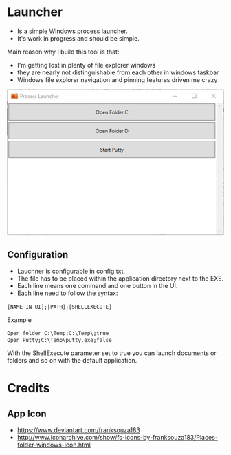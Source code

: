 # Launcher
- Is a simple Windows process launcher.
- It's work in progress and should be simple.

Main reason why I build this tool is that:
- I'm getting lost in plenty of file explorer windows 
- they are nearly not distinguishable from each other in windows taskbar
- Windows file explorer navigation and pinning features driven me crazy

![AppWindow](https://github.com/viper3400/Launcher/blob/master/ProcessLauncher.png)

## Configuration

- Lauchner is configurable in config.txt. 
- The file has to be placed within the application directory next to the EXE. 
- Each line means one command and one button in the UI.
- Each line need to follow the syntax:

```[NAME IN UI];[PATH];[SHELLEXECUTE]```

Example

```
Open folder C:\Temp;C:\Temp\;true
Open Putty;C:\Temp\putty.exe;false
```

With the ShellExecute parameter set to true you can launch documents or folders and so on with the default application.

# Credits
## App Icon
* https://www.deviantart.com/franksouza183
* http://www.iconarchive.com/show/fs-icons-by-franksouza183/Places-folder-windows-icon.html
